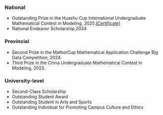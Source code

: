 ### National
- Outstanding Prize in the Huashu Cup International Undergraduate Mathematical Contest in Modeling, 2025.[[Certificate]]()
- National Endeavor Scholarship,2024
### Provincial
- Second Prize in the MathorCup Mathematical Application Challenge Big Data Competition, 2024.
- Third Prize in the China Undergraduate Mathematical Contest in Modeling, 2023.
### University-level
- Second-Class Scholarship
- Outstanding Student Award
- Outstanding Student in Arts and Sports
- Outstanding Individual for Promoting Campus Culture and Ethics

